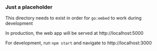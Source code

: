 ### Just a placeholder

This directory needs to exist in order for `go:embed` to work during development

In production, the web app will be served at http://localhost:5000

For development, run `npm start` and navigate to http://localhost:3000
